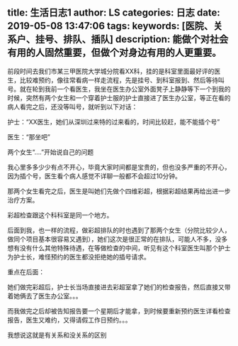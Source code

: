 title: 生活日志1
author: LS
categories: 日志
date: 2019-05-08 13:47:06
tags:
keywords: [医院、关系户、挂号、排队、插队]
description: 能做个对社会有用的人固然重要，但做个对身边有用的人更重要。
---
前段时间去我们市某三甲医院大学城分院看XX科，挂的是科室里面最好评的医生，比较难预约，像往常看病一样走流程，先是挂号、到科室报到、然后等待叫号。就在轮到我前一个看医生，我坐在医生办公室外面凳子上静静等下一个到我的时候，突然有两个女生和一个穿着护士服的护士直接进了医生办公室，等正在看的病人看完之后，还没等叫号，就听到以下对话：

护士：“XX医生，她们从深圳过来特的过来看的，时间比较赶，能不能插个号”

医生：“那坐吧”

两个女生“….”开始说自己的问题

我心里多多少少有点不开心，毕竟大家时间都是宝贵的，但也没多严重的不开心，因为插个号，医生看个病人感觉不详聊一般都不会超过10分钟。

那两个女生看完之后，医生是叫她们先做个四维彩超，根据彩超结果再给出进一步治疗方案。

彩超检查跟这个科科室是同一个地方。

后面到我，也一样的流程，做彩超排队的时也遇到了那两个女生（分院比较少人，做同个项目基本很容易又遇到），她们这次是很正常的在排队，可能人不多，没多想有没有什么其他特殊待遇，在等做检查的中间，听见有这个科室医生叫那个护士为护士长，难怪预约的医生都没拒绝她的插号请求。

重点在后面：

她们做完彩超后，护士长当场直接进去彩超室拿了她们的检查报告，然后直接又带着她俩去了医生办公室。。。

而我做完之后却被告知报告要一个星期后才能拿，到时候要重新预约医生详看检查报告，医生又难约，又得请假工作日预约。。。

我想说这就是有关系和没关系的区别